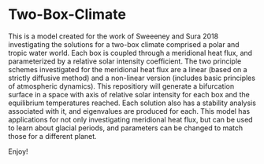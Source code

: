 # Two-Box-Climate
This is a model created for the work of Sweeeney and Sura 2018 investigating the solutions for a two-box climate comprised a polar and tropic water world. Each box is coupled through a meridional heat flux, and parameterized by a relative solar intensity coefficient. The two principle schemes investigated for the meridional heat flux are a linear (based on a strictly diffusive method) and a non-linear version (includes basic principles of atmospheric dynamics). This repositiory will generate a bifurcation surface in a space with axis of relative solar intensity for each box and the equilibrium temperatures reached. Each solution also has a stability analysis associated with it, and eigenvalues are produced for each. This model has applications for not only investigating meridional heat flux, but can be used to learn about glacial periods, and parameters can be changed to match those for a different planet.

Enjoy!
